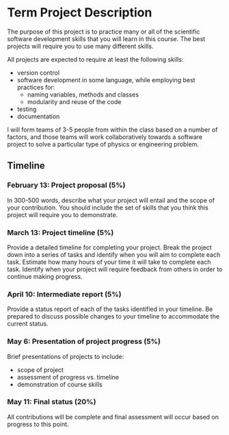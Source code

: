 # Term Project Description

The purpose of this project is to practice many or all of the scientific
software development skills that you will learn in this course.  The best
projects will require you to use many different skills.

All projects are expected to require at least the following skills:

* version control
* software development in some language, while employing best practices for:
  * naming variables, methods and classes
  * modularity and reuse of the code
* testing
* documentation

I will form teams of 3-5 people from within the class based on a number of
factors, and those teams will work collaboratively towards a software project
to solve a particular type of physics or engineering problem.


## Timeline

### February 13: Project proposal (5%)


In 300-500 words, describe what your project will entail and the scope of your
contribution.  You should include the set of skills that you think this
project will require you to demonstrate.

### March 13: Project timeline (5%)


Provide a detailed timeline for completing your project.  Break the project
down into a series of tasks and identify when you will aim to complete each
task.  Estimate how many hours of your time it will take to complete each
task.  Identify when your project will require feedback from others in order
to continue making progress.

### April 10: Intermediate report (5%)


Provide a status report of each of the tasks identified in your timeline.  Be
prepared to discuss possible changes to your timeline to accommodate the
current status.

### May 6: Presentation of project progress (5%)

Brief presentations of projects to include:

* scope of project
* assessment of progress vs. timeline
* demonstration of course skills

### May 11: Final status (20%)

All contributions will be complete and final assessment will occur based on
progress to this point.

